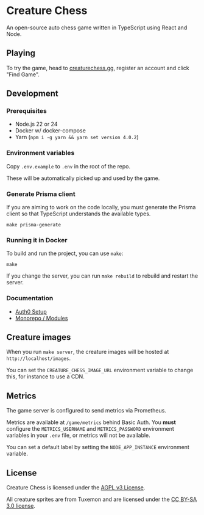 # Creature Chess

An open-source auto chess game written in TypeScript using React and Node.

## Playing

To try the game, head to [creaturechess.gg](https://creaturechess.gg), register an account and click "Find Game".

## Development

### Prerequisites

- Node.js 22 or 24
- Docker w/ docker-compose
- Yarn (`npm i -g yarn && yarn set version 4.0.2`)

### Environment variables

Copy `.env.example` to `.env` in the root of the repo.

These will be automatically picked up and used by the game.

### Generate Prisma client

If you are aiming to work on the code locally, you must generate the Prisma client so that TypeScript understands the available types.

```shell
make prisma-generate
```

### Running it in Docker

To build and run the project, you can use `make`:

```shell
make
```

If you change the server, you can run `make rebuild` to rebuild and restart the server.

### Documentation

- [Auth0 Setup](docs/auth0.md)
- [Monorepo / Modules](docs/monorepo.md)

## Creature images

When you run `make server`, the creature images will be hosted at `http://localhost/images`.

You can set the `CREATURE_CHESS_IMAGE_URL` environment variable to change this, for instance to use a CDN.

## Metrics

The game server is configured to send metrics via Prometheus.

Metrics are available at `/game/metrics` behind Basic Auth. You **must** configure the `METRICS_USERNAME` and `METRICS_PASSWORD` environment variables in your `.env` file, or metrics will not be available.

You can set a default label by setting the `NODE_APP_INSTANCE` environment variable.

## License

Creature Chess is licensed under the [AGPL v3 License](LICENSE).

All creature sprites are from Tuxemon and are licensed under the [CC BY-SA 3.0 license](https://creativecommons.org/licenses/by-sa/3.0/).
